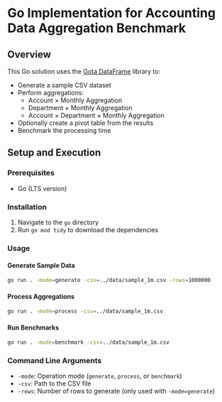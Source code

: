 # Go Implementation for Accounting Data Aggregation Benchmark

## Overview

This Go solution uses the [Gota DataFrame](https://github.com/go-gota/gota) library to:
- Generate a sample CSV dataset
- Perform aggregations:
  - Account × Monthly Aggregation
  - Department × Monthly Aggregation
  - Account × Department × Monthly Aggregation
- Optionally create a pivot table from the results
- Benchmark the processing time

## Setup and Execution

### Prerequisites
- Go (LTS version)

### Installation
1. Navigate to the `go` directory
2. Run `go mod tidy` to download the dependencies

### Usage

#### Generate Sample Data
```bash
go run . -mode=generate -csv=../data/sample_1m.csv -rows=1000000
```

#### Process Aggregations
```bash
go run . -mode=process -csv=../data/sample_1m.csv
```

#### Run Benchmarks
```bash
go run . -mode=benchmark -csv=../data/sample_1m.csv
```

### Command Line Arguments
- `-mode`: Operation mode (`generate`, `process`, or `benchmark`)
- `-csv`: Path to the CSV file
- `-rows`: Number of rows to generate (only used with `-mode=generate`)
